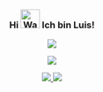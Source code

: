 <h3 align="center">
    Hi
    <img src="https://raw.githubusercontent.com/nixin72/nixin72/master/wave.gif" 
         alt="Waving hand animated gif"
         height="34"
         width="35" />
    Ich bin Luis!
</h3>
<a href="">
  <p align="center">
    <img align="center" src="https://lanyard.cnrad.dev/api/531896089096486922?borderRadius=30px" />
  </p>
</a>

</p align="center">
<!--- Picture --->
<p align="center">
<img src="https://github.com/CodedexC/CodedexC/blob/main/picture/rep.gif" />
  </p align="center">
<!--- Stat Github --->
<a href="https://github.com/CodedexC/github-stats#gh-dark-mode-only">
    <p align="center">
<img src="https://github.com/CodedexC/github-stats/blob/master/generated/overview.svg#gh-dark-mode-only" />
<img src="https://github.com/CodedexC/github-stats/blob/master/generated/languages.svg#gh-dark-mode-only" />
         </p align="center">
</a>
<br>
<br>
<br>
<br>
<br>


